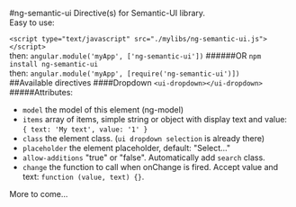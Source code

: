 #ng-semantic-ui
Directive(s) for Semantic-UI library.  
Easy to use:

`<script type="text/javascript" src="./mylibs/ng-semantic-ui.js"></script>`  
then: `angular.module('myApp', ['ng-semantic-ui'])`
######OR
`npm install ng-semantic-ui`  
then: `angular.module('myApp', [require('ng-semantic-ui')])`  
##Available directives
####Dropdown
`<ui-dropdown></ui-dropdown>`
#####Attributes:
- `model` the model of this element (ng-model)
- `items` array of items, simple string or object with display text and value: `{ text: 'My text', value: '1' }`
- `class` the element class. (`ui dropdown selection` is already there)
- `placeholder` the element placeholder, default: "Select..."
- `allow-additions` "true" or "false". Automatically add `search` class.
- `change` the function to call when onChange is fired. Accept value and text: `function (value, text) {}`.


More to come...